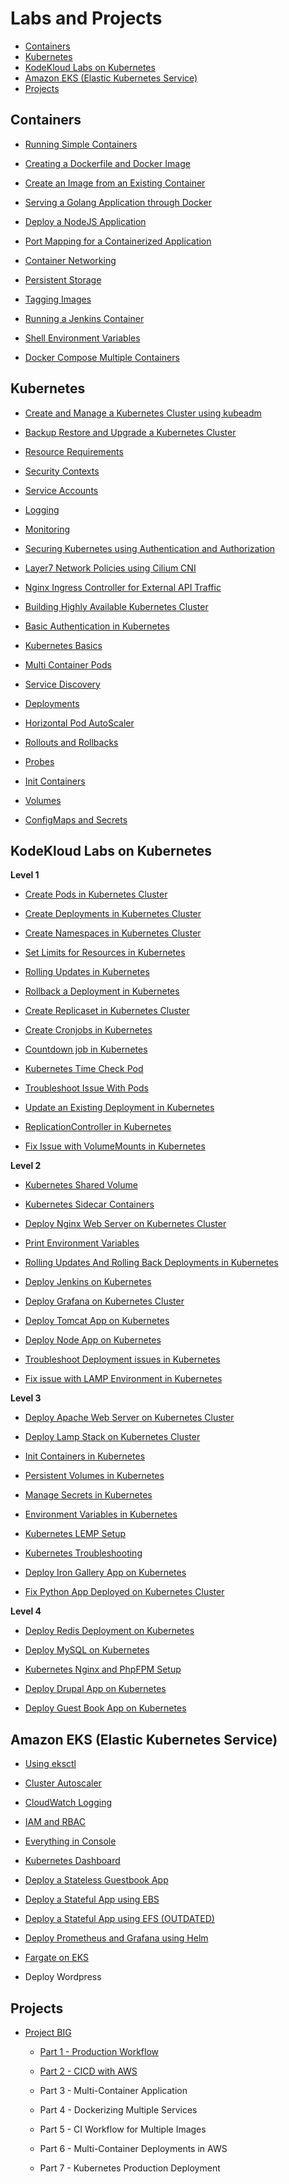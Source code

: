 
# Labs and Projects 


- [Containers](#containers)
- [Kubernetes](#kubernetes)
- [KodeKloud Labs on Kubernetes](#kodekloud-labs-on-kubernetes)
- [Amazon EKS (Elastic Kubernetes Service)](#amazon-eks-elastic-kubernetes-service)
- [Projects](#projects)


## Containers 

- [Running Simple Containers](Lab_001_Running_Simple_Containers/README.md)

- [Creating a Dockerfile and Docker Image](Lab_002_Creating_Dockerfile_and_Image/README.md)

- [Create an Image from an Existing Container](Lab_003_Create_Image_from_Container/README.md)

- [Serving a Golang Application through Docker](Lab_004_Serving_Golang_App_through_Docker/README.md)

- [Deploy a NodeJS Application](Lab_005_Deploy_NodeJS_Application/README.md)

- [Port Mapping for a Containerized Application](Lab_006_Port_Mapping_Containerized_App/README.md)

- [Container Networking](Lab_007_Container_Networking/README.md)

- [Persistent Storage](Lab_008_Persistent_Storage/README.md)

- [Tagging Images](Lab_009_Tagging_Images/README.md)

- [Running a Jenkins Container](Lab_010_Running_Jenkins_Container/README.md)

- [Shell Environment Variables](Lab_011_Shell_Environment_Variables/README.md)

- [Docker Compose Multiple Containers](Lab_012_Docker_Compose_Multiple_Containers/README.md)


## Kubernetes 

- [Create and Manage a Kubernetes Cluster using kubeadm](Lab_020_Create_and_Manage_Cluster_using_kubeadm/README.md)

- [Backup Restore and Upgrade a Kubernetes Cluster](Lab_021_Backup_Restore_and_Upgrade_a_Kubernetes_Cluster/README.md)

- [Resource Requirements](Lab_022_Resource_Requirements/README.md)

- [Security Contexts](Lab_023_Security_Contexts/README.md)

- [Service Accounts](Lab_024_Service_Accounts/README.md)

- [Logging](Lab_025_Logging/README.md)

- [Monitoring](Lab_026_Monitoring/README.md)

- [Securing Kubernetes using Authentication and Authorization](Lab_027_Securing_Kubernetes_using_Authentication_and_Authorization/README.md)

- [Layer7 Network Policies using Cilium CNI](Lab_028_Layer7_Network_Policies_using_Cilium_CNI/README.md)

- [Nginx Ingress Controller for External API Traffic](Lab_029_Nginx_Ingress_Controller_for_External_API_Traffic/READMEmd)

- [Building Highly Available Kubernetes Cluster](Lab_030_Building_Highly_Available_K8s_Cluster/README.md)

- [Basic Authentication in Kubernetes](Lab_031_Basic_Authentication_in_Kubernetes/README.md)

- [Kubernetes Basics](Lab_040-Kubernetes_Basics/README.md)

- [Multi Container Pods](Lab_041-Multi_Container_Pods/README.md)

- [Service Discovery](Lab_042_Service_Discovery/README.md)

- [Deployments](Lab_043_Deployments/README.md)

- [Horizontal Pod AutoScaler](Lab_044_Horizontal_Pod_AutoScaler/README.md)

- [Rollouts and Rollbacks](Lab_045_Rollouts_and_Rollbacks/README.md)

- [Probes](Lab_046_Probes/README.md)

- [Init Containers](Lab_047_Init_Containers/README.md)

- [Volumes](Lab_048_Volumes/README.md)

- [ConfigMaps and Secrets](Lab_049_ConfigMaps_and_Secrets/README.md)

## KodeKloud Labs on Kubernetes 

**Level 1** 

- [Create Pods in Kubernetes Cluster](https://github.com/joseeden/KodeKloud_Engineer_Labs?tab=readme-ov-file#kubernetes)   

- [Create Deployments in Kubernetes Cluster](https://github.com/joseeden/KodeKloud_Engineer_Labs?tab=readme-ov-file#kubernetes)    

- [Create Namespaces in Kubernetes Cluster](https://github.com/joseeden/KodeKloud_Engineer_Labs?tab=readme-ov-file#kubernetes)    

- [Set Limits for Resources in Kubernetes](https://github.com/joseeden/KodeKloud_Engineer_Labs?tab=readme-ov-file#kubernetes)       

- [Rolling Updates in Kubernetes](https://github.com/joseeden/KodeKloud_Engineer_Labs?tab=readme-ov-file#kubernetes)     

- [Rollback a Deployment in Kubernetes](https://github.com/joseeden/KodeKloud_Engineer_Labs?tab=readme-ov-file#kubernetes)    

- [Create Replicaset in Kubernetes Cluster](https://github.com/joseeden/KodeKloud_Engineer_Labs?tab=readme-ov-file#kubernetes)    

- [Create Cronjobs in Kubernetes](https://github.com/joseeden/KodeKloud_Engineer_Labs?tab=readme-ov-file#kubernetes)   

- [Countdown job in Kubernetes](https://github.com/joseeden/KodeKloud_Engineer_Labs?tab=readme-ov-file#kubernetes)     

- [Kubernetes Time Check Pod](https://github.com/joseeden/KodeKloud_Engineer_Labs?tab=readme-ov-file#kubernetes)     

- [Troubleshoot Issue With Pods](https://github.com/joseeden/KodeKloud_Engineer_Labs?tab=readme-ov-file#kubernetes)     

- [Update an Existing Deployment in Kubernetes](https://github.com/joseeden/KodeKloud_Engineer_Labs?tab=readme-ov-file#kubernetes)    

- [ReplicationController in Kubernetes](https://github.com/joseeden/KodeKloud_Engineer_Labs?tab=readme-ov-file#kubernetes)    

- [Fix Issue with VolumeMounts in Kubernetes](https://github.com/joseeden/KodeKloud_Engineer_Labs?tab=readme-ov-file#kubernetes)      


**Level 2**

- [Kubernetes Shared Volume](https://github.com/joseeden/KodeKloud_Engineer_Labs?tab=readme-ov-file#kubernetes)   

- [Kubernetes Sidecar Containers](https://github.com/joseeden/KodeKloud_Engineer_Labs?tab=readme-ov-file#kubernetes)     

- [Deploy Nginx Web Server on Kubernetes Cluster](https://github.com/joseeden/KodeKloud_Engineer_Labs?tab=readme-ov-file#kubernetes) 

- [Print Environment Variables](https://github.com/joseeden/KodeKloud_Engineer_Labs?tab=readme-ov-file#kubernetes)    

- [Rolling Updates And Rolling Back Deployments in Kubernetes](https://github.com/joseeden/KodeKloud_Engineer_Labs?tab=readme-ov-file#kubernetes)  

- [Deploy Jenkins on Kubernetes](https://github.com/joseeden/KodeKloud_Engineer_Labs?tab=readme-ov-file#kubernetes)     

- [Deploy Grafana on Kubernetes Cluster](https://github.com/joseeden/KodeKloud_Engineer_Labs?tab=readme-ov-file#kubernetes)       

- [Deploy Tomcat App on Kubernetes](https://github.com/joseeden/KodeKloud_Engineer_Labs?tab=readme-ov-file#kubernetes)     

- [Deploy Node App on Kubernetes](https://github.com/joseeden/KodeKloud_Engineer_Labs?tab=readme-ov-file#kubernetes)  

- [Troubleshoot Deployment issues in Kubernetes](https://github.com/joseeden/KodeKloud_Engineer_Labs?tab=readme-ov-file#kubernetes)    

- [Fix issue with LAMP Environment in Kubernetes](https://github.com/joseeden/KodeKloud_Engineer_Labs?tab=readme-ov-file#kubernetes)   


**Level 3**

- [Deploy Apache Web Server on Kubernetes Cluster](https://github.com/joseeden/KodeKloud_Engineer_Labs?tab=readme-ov-file#kubernetes)     

- [Deploy Lamp Stack on Kubernetes Cluster](https://github.com/joseeden/KodeKloud_Engineer_Labs?tab=readme-ov-file#kubernetes)      

- [Init Containers in Kubernetes](https://github.com/joseeden/KodeKloud_Engineer_Labs?tab=readme-ov-file#kubernetes)       

- [Persistent Volumes in Kubernetes](https://github.com/joseeden/KodeKloud_Engineer_Labs?tab=readme-ov-file#kubernetes)    

- [Manage Secrets in Kubernetes](https://github.com/joseeden/KodeKloud_Engineer_Labs?tab=readme-ov-file#kubernetes)   

- [Environment Variables in Kubernetes](https://github.com/joseeden/KodeKloud_Engineer_Labs?tab=readme-ov-file#kubernetes)  

- [Kubernetes LEMP Setup](https://github.com/joseeden/KodeKloud_Engineer_Labs?tab=readme-ov-file#kubernetes)  

- [Kubernetes Troubleshooting](https://github.com/joseeden/KodeKloud_Engineer_Labs?tab=readme-ov-file#kubernetes)    

- [Deploy Iron Gallery App on Kubernetes](https://github.com/joseeden/KodeKloud_Engineer_Labs?tab=readme-ov-file#kubernetes)    

- [Fix Python App Deployed on Kubernetes Cluster](https://github.com/joseeden/KodeKloud_Engineer_Labs?tab=readme-ov-file#kubernetes)    



**Level 4**

- [Deploy Redis Deployment on Kubernetes](https://github.com/joseeden/KodeKloud_Engineer_Labs?tab=readme-ov-file#kubernetes)          

- [Deploy MySQL on Kubernetes](https://github.com/joseeden/KodeKloud_Engineer_Labs?tab=readme-ov-file#kubernetes)        
   
- [Kubernetes Nginx and PhpFPM Setup](https://github.com/joseeden/KodeKloud_Engineer_Labs?tab=readme-ov-file#kubernetes)         
 
- [Deploy Drupal App on Kubernetes](https://github.com/joseeden/KodeKloud_Engineer_Labs?tab=readme-ov-file#kubernetes)        
   
- [Deploy Guest Book App on Kubernetes](https://github.com/joseeden/KodeKloud_Engineer_Labs?tab=readme-ov-file#kubernetes)          



## Amazon EKS (Elastic Kubernetes Service) 

- [Using eksctl](Lab_050_EKS_Operation_using_eksctl/README.md)

- [Cluster Autoscaler](Lab_051_EKS_Cluster_Autoscaler/README.md)

- [CloudWatch Logging](Lab_052_EKS_CloudWatch_Logging/README.md)

- [IAM and RBAC](Lab_053_EKS_IAM_and_RBAC/README.md)

- [Everything in Console](Lab_054_EKS_Everything_in_Console/README.md)

- [Kubernetes Dashboard](Lab_055_EKS_Kubernetes_Dashboard/README.md)

- [Deploy a Stateless Guestbook App](Lab_056_EKS_Deploy_a_Stateless_Guestbook_App/README.md)

- [Deploy a Stateful App using EBS](Lab_057_EKS_Deploy_a_Stateful_App_using_EBS/README.md)

- [Deploy a Stateful App using EFS (OUTDATED)](Lab_058_EKS_Deploy_a_Stateful_App_using_EFS_OUTDATED/README.md)

- [Deploy Prometheus and Grafana using Helm](Lab_059_EKS_Deploy_Prometheus_and_Grafana_using_Helm/README.md)

- [Fargate on EKS](Lab_060_EKS_Fargate_on_EKS/README.md)

- Deploy Wordpress

## Projects 

- [Project BIG](Lab_013_Big_Project_Part1_Production_Workflow/README.md)

    - [Part 1 - Production Workflow](Lab_013_Big_Project_Part1_Production_Workflow/README.md)

    - [Part 2 - CICD with AWS](Lab_014_Big_Project_Part2_CICD_with_AWS/README.md)

    - Part 3 - Multi-Container Application

    - Part 4 - Dockerizing Multiple Services

    - Part 5 - CI Workflow for Multiple Images

    - Part 6 - Multi-Container Deployments in AWS

    - Part 7 - Kubernetes Production Deployment